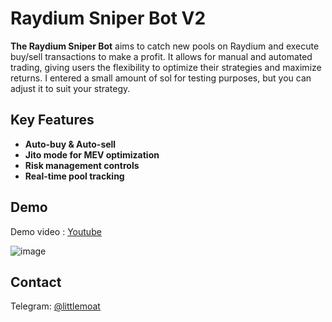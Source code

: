# Raydium Sniper Bot V2

**The Raydium Sniper Bot** aims to catch new pools on Raydium and execute buy/sell transactions to make a profit. It allows for manual and automated trading, giving users the flexibility to optimize their strategies and maximize returns.
I entered a small amount of sol for testing purposes, but you can adjust it to suit your strategy.

## Key Features

- **Auto-buy & Auto-sell**
- **Jito mode for MEV optimization**
- **Risk management controls**
- **Real-time pool tracking**
## Demo
Demo video : [Youtube](https://www.youtube.com/watch?v=CV1MY7kq4rk)

![image](https://github.com/user-attachments/assets/02564b28-8261-4994-ab8e-3afdf71ef854)

## Contact
Telegram: [@littlemoat](https://t.me/littlemoat)
